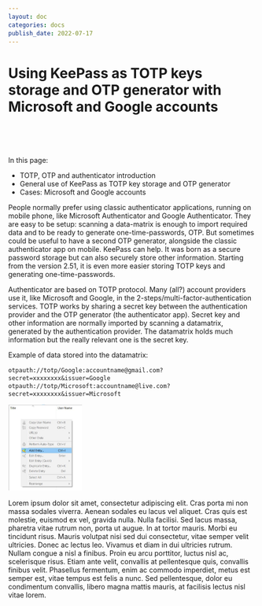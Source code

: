 ```yaml
---
layout: doc
categories: docs
publish_date: 2022-07-17
---
```


# Using KeePass as TOTP keys storage and OTP generator with Microsoft and Google accounts
<br/>
<br/>
<br/>

In this page:
- TOTP, OTP and authenticator introduction
- General use of KeePass as TOTP key storage and OTP generator
- Cases: Microsoft and Google accounts

 

People normally prefer using classic authenticator applications, running on mobile phone, like Microsoft Authenticator and Google Authenticator. They are easy to be setup: scanning a data-matrix is enough to import required data and to be ready to generate one-time-passwords, OTP. But sometimes could be useful to have a second OTP generator, alongside the classic authenticator app on mobile. KeePass can help. It was born as a secure password storage but can also securely store other information. Starting from the version 2.51, it is even more easier storing TOTP keys and generating one-time-passwords.

Authenticator are based on TOTP protocol. Many (all?) account providers use it, like Microsoft and Google, in the 2-steps/multi-factor-authentication services. TOTP works by sharing a secret key between the authentication provider and the OTP generator (the authenticator app). Secret key and other information are normally imported by scanning a datamatrix, generated by the authentication provider. The datamatrix holds much information but the really relevant one is the secret key.

Example of data stored into the datamatrix: 
```
otpauth://totp/Google:accountname@gmail.com?secret=xxxxxxxx&issuer=Google
otpauth://totp/Microsoft:accountname@live.com?secret=xxxxxxxx&issuer=Microsoft
```

<myimage><img src="1.jpg" width="150px"></myimage>


Lorem ipsum dolor sit amet, consectetur adipiscing elit. Cras porta mi non massa sodales viverra. Aenean sodales eu lacus vel aliquet. Cras quis est molestie, euismod ex vel, gravida nulla. Nulla facilisi. Sed lacus massa, pharetra vitae rutrum non, porta ut augue. In at tortor mauris. Morbi eu tincidunt risus. Mauris volutpat nisi sed dui consectetur, vitae semper velit ultricies. Donec ac lectus leo. Vivamus et diam in dui ultricies rutrum. Nullam congue a nisl a finibus. Proin eu arcu porttitor, luctus nisl ac, scelerisque risus. Etiam ante velit, convallis at pellentesque quis, convallis finibus velit. Phasellus fermentum, enim ac commodo imperdiet, metus est semper est, vitae tempus est felis a nunc. Sed pellentesque, dolor eu condimentum convallis, libero magna mattis mauris, at facilisis lectus nisl vitae lorem.